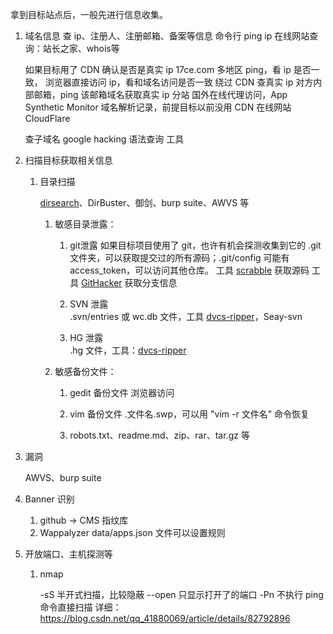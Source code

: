 拿到目标站点后，一般先进行信息收集。

1. 域名信息
    查 ip、注册人、注册邮箱、备案等信息
        命令行 ping ip
        在线网站查询：站长之家、whois等
    
    如果目标用了 CDN
        确认是否是真实 ip
            17ce.com 多地区 ping，看 ip 是否一致，
            浏览器直接访问 ip，看和域名访问是否一致
        绕过 CDN 查真实 ip
            对方内部邮箱，ping 该邮箱域名获取真实 ip
            分站
            国外在线代理访问，App Synthetic Monitor
            域名解析记录，前提目标以前没用 CDN
            在线网站 CloudFlare
            
    查子域名
        google hacking 语法查询
        工具
  
2. 扫描目标获取相关信息
    1. 目录扫描

        [dirsearch](https://github.com/maurosoria/dirsearch)、DirBuster、御剑、burp suite、AWVS 等
        
        1. 敏感目录泄露：
        
            1. git泄露
                如果目标项目使用了 git，也许有机会探测收集到它的 .git 文件夹，可以获取提交过的所有源码；.git/config 可能有 access_token，可以访问其他仓库。
                工具 [scrabble](https://github.com/denny0223/scrabble) 获取源码
                工具 [GitHacker](https://github.com/WangYihang/GitHacker) 获取分支信息  
                
            2. SVN 泄露            
                .svn/entries 或 wc.db 文件，工具 [dvcs-ripper](https://github.com/kost/dvcs-ripper)，Seay-svn  
                
            3. HG 泄露                
                .hg 文件，工具：[dvcs-ripper](https://github.com/kost/dvcs-ripper) 
        
        2. 敏感备份文件：
            
            1. gedit 备份文件
                浏览器访问

            2. vim 备份文件
                .文件名.swp，可以用 "vim -r 文件名" 命令恢复

            3. robots.txt、readme.md、zip、rar、tar.gz 等
     
            
3. 漏洞

    AWVS、burp suite

4. Banner 识别
    
    1. github -> CMS 指纹库
    2. Wappalyzer
        data/apps.json 文件可以设置规则

5. 开放端口、主机探测等

    1. nmap
    
        -sS 半开式扫描，比较隐蔽
        --open 只显示打开了的端口
        -Pn 不执行 ping 命令直接扫描
        详细：https://blog.csdn.net/qq_41880069/article/details/82792896
    
